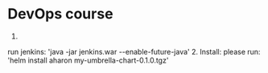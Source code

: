 # DevOps course

1.
run jenkins:
'java -jar jenkins.war --enable-future-java'
2.
Install:
please run: 'helm install aharon my-umbrella-chart-0.1.0.tgz'

